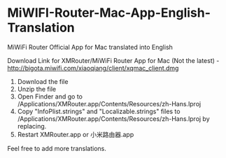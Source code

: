 # MiWIFI-Router-Mac-App-English-Translation
MiWiFi Router Official App for Mac translated into English

Download Link for XMRouter/MiWiFi Router App for Mac (Not the latest) - http://bigota.miwifi.com/xiaoqiang/client/xqmac_client.dmg


1. Download the file
2. Unzip the file
3. Open Finder and go to /Applications/XMRouter.app/Contents/Resources/zh-Hans.lproj
4. Copy "InfoPlist.strings" and "Localizable.strings" files to /Applications/XMRouter.app/Contents/Resources/zh-Hans.lproj by replacing.
5. Restart XMRouter.app or 小米路由器.app


Feel free to add more translations.
